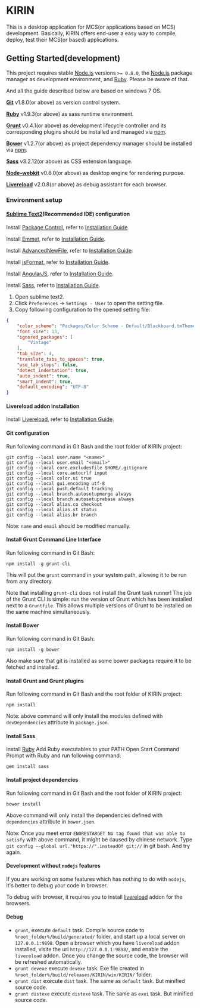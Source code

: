 KIRIN
=====

This is a desktop application for MCS(or applications based on MCS) development. Basically, KIRIN offers end-user a easy way to compile, deploy, test their MCS(or based) applications.

## Getting Started(development)

This project requires stable [Node.js](http://nodejs.org/) versions `>= 0.8.0`, the [Node.js](http://nodejs.org/) package manager as development environment, and [Ruby](http://www.ruby-lang.org/). Please be aware of that.

And all the guide described below are based on windows 7 OS.

<b>[Git](http://git-scm.com/downloads)</b> v1.8.0(or above) as  version control system.

<b>[Ruby](http://www.ruby-lang.org/)</b> v1.9.3(or above) as sass runtime environment.

<b>[Grunt](http://gruntjs.com/)</b> v0.4.1(or above) as development lifecycle controller and its corresponding plugins should be installed and managed via [npm](https://npmjs.org/).

<b>[Bower](http://bower.io/)</b> v1.2.7(or above) as project dependency manager should be installed via [npm](https://npmjs.org/).

<b>[Sass](http://sass-lang.com/)</b> v3.2.12(or above) as CSS extension language.

<b>[Node-webkit](https://github.com/rogerwang/node-webkit)</b> v0.8.0(or above) as desktop engine for rendering purpose.

<b>[Livereload](http://livereload.com/)</b> v2.0.8(or above) as debug assistant for each browser.

### Environment setup

#### [Sublime Text2](http://www.sublimetext.com/)(Recommended IDE) configuration

Install [Package Control](https://sublime.wbond.net/), refer to [Installation Guide](https://sublime.wbond.net/installation).

Install [Emmet](http://emmet.io/), refer to [Installation Guide](https://github.com/sergeche/emmet-sublime#how-to-install).

Install [AdvancedNewFile](https://github.com/skuroda/Sublime-AdvancedNewFile), refer to [Installation Guide](https://github.com/skuroda/Sublime-AdvancedNewFile#installation).

Install [jsFormat](https://github.com/jdc0589/JsFormat), refer to [Installation Guide](https://github.com/jdc0589/JsFormat#install).

Install [AngularJS](https://github.com/angular-ui/AngularJS-sublime-package), refer to [Installation Guide](https://github.com/angular-ui/AngularJS-sublime-package#installation-options).

Install [Sass](https://github.com/nathos/sass-textmate-bundle), refer to [Installation Guide](https://github.com/nathos/sass-textmate-bundle#sublime-text-2-installation).

1. Open sublime text2.
2. Click `Preferences` -> `Settings - User` to open the setting file.
3. Copy following configuration to the opened setting file:

```JSON
{
    "color_scheme": "Packages/Color Scheme - Default/Blackboard.tmTheme",
    "font_size": 13,
    "ignored_packages": [
        "Vintage"
    ],
    "tab_size": 4,
    "translate_tabs_to_spaces": true,
    "use_tab_stops": false,
    "detect_indentation": true,
    "auto_indent": true,
    "smart_indent": true,
    "default_encoding": "UTF-8"
}
```

#### Livereload addon installation

Install [Livereload](http://livereload.com/), refer to [Installation Guide](http://feedback.livereload.com/knowledgebase/articles/86242-how-do-i-install-and-use-the-browser-extensions-).

#### Git configuration

Run following command in Git Bash and the root folder of KIRIN project:

```shell
git config --local user.name "<name>"
git config --local user.email "<email>"
git config --local core.excludesfile $HOME/.gitignore
git config --local core.autocrlf input
git config --local color.ui true
git config --local gui.encoding utf-8
git config --local push.default tracking
git config --local branch.autosetupmerge always
git config --local branch.autosetuprebase always
git config --local alias.co checkout
git config --local alias.st status
git config --local alias.br branch
```

Note: `name` and `email` should be modified manually.

#### Install Grunt Command Line Interface

Run following command in Git Bash:

```shell
npm install -g grunt-cli
```

This will put the `grunt` command in your system path, allowing it to be run from any directory.

Note that installing `grunt-cli` does not install the Grunt task runner! The job of the Grunt CLI is simple: run the version of Grunt which has been installed next to a `Gruntfile`. This allows multiple versions of Grunt to be installed on the same machine simultaneously.

#### Install Bower

Run following command in Git Bash:

```shell
npm install -g bower
```

Also make sure that git is installed as some bower packages require it to be fetched and installed.

#### Install Grunt and Grunt plugins

Run following command in Git Bash and the root folder of KIRIN project:

```shell
npm install
```

Note: above command will only install the modules defined with `devDependencies` attribute in `package.json`.

#### Install Sass

Install [Ruby](http://rubyinstaller.org/downloads)
Add Ruby executables to your PATH
Open Start Command Prompt with Ruby and run following command:

```shell
gem install sass
```

#### Install project dependencies

Run following command in Git Bash and the root folder of KIRIN project:

```shell
bower install
```

Above command will only install the dependencies defined with `dependencies` attribute in `bower.json`.

Note: Once you meet error `ENORESTARGET No tag found that was able to satisfy` with above command, it might be caused by chinese network. Type `git config --global url."https://".insteadOf git://` in git bash. And try again.

#### Development without `nodejs` features

If you are working on some features which has nothing to do with `nodejs`, it's better to debug your code in browser.

To debug with browser, it requires you to install [livereload](http://livereload.com/) addon for the browsers.

#### Debug

* `grunt`, execute `default` task. Compile source code to `%root_folder%/build/generated/` folder, and start up a local server on `127.0.0.1:9898`. Open a browser which you have `livereload` addon installed, visite the url `http://127.0.0.1:9898/`, and enable the `livereload` addon. Once you change the source code, the browser will be refreshed automatically.
* `grunt devexe` execute `devexe` task. Exe file created in `%root_folder%/build/releases/KIRIN/win/KIRIN/` folder.
* `grunt dist` execute `dist` task. The same as `default` task. But minified source code.
* `grunt distexe` execute `distexe` task. The same as `exei` task. But minified source code.

